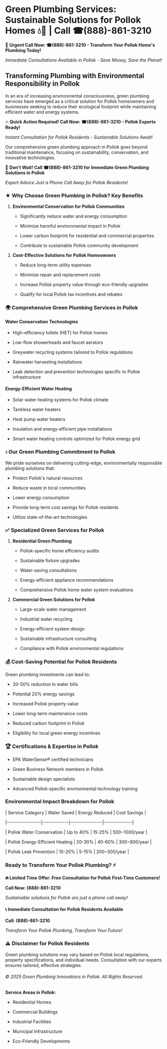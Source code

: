 # Green Plumbing Services: Sustainable Solutions for Pollok Homes 💧🌿 | Call ☎(888)-861-3210

🚨 **Urgent Call Now: ☎(888)-861-3210 - Transform Your Pollok Home's Plumbing Today!**
*Immediate Consultations Available in Pollok - Save Money, Save the Planet!*

## Transforming Plumbing with Environmental Responsibility in Pollok

In an era of increasing environmental consciousness, green plumbing services have emerged as a critical solution for Pollok homeowners and businesses seeking to reduce their ecological footprint while maintaining efficient water and energy systems. 

🔥 **Quick Action Required! Call Now: ☎(888)-861-3210 - Pollok Experts Ready!**
*Instant Consultation for Pollok Residents - Sustainable Solutions Await!*

Our comprehensive green plumbing approach in Pollok goes beyond traditional maintenance, focusing on sustainability, conservation, and innovative technologies.

🚨 **Don't Wait! Call ☎(888)-861-3210 for Immediate Green Plumbing Solutions in Pollok**
*Expert Advice Just a Phone Call Away for Pollok Residents!*

### ★ Why Choose Green Plumbing in Pollok? Key Benefits

1. **Environmental Conservation for Pollok Communities** 
   - Significantly reduce water and energy consumption
   - Minimize harmful environmental impact in Pollok
   - Lower carbon footprint for residential and commercial properties
   - Contribute to sustainable Pollok community development

2. **Cost-Effective Solutions for Pollok Homeowners** 
   - Reduce long-term utility expenses
   - Minimize repair and replacement costs
   - Increase Pollok property value through eco-friendly upgrades
   - Qualify for local Pollok tax incentives and rebates

### 🌍 Comprehensive Green Plumbing Services in Pollok

#### Water Conservation Technologies
- High-efficiency toilets (HET) for Pollok homes
- Low-flow showerheads and faucet aerators
- Greywater recycling systems tailored to Pollok regulations
- Rainwater harvesting installations
- Leak detection and prevention technologies specific to Pollok infrastructure

#### Energy-Efficient Water Heating
- Solar water heating systems for Pollok climate
- Tankless water heaters
- Heat pump water heaters
- Insulation and energy-efficient pipe installations
- Smart water heating controls optimized for Pollok energy grid

### 💧 Our Green Plumbing Commitment to Pollok

We pride ourselves on delivering cutting-edge, environmentally responsible plumbing solutions that:
- Protect Pollok's natural resources
- Reduce waste in local communities
- Lower energy consumption
- Provide long-term cost savings for Pollok residents
- Utilize state-of-the-art technologies

### ✅ Specialized Green Services for Pollok

1. **Residential Green Plumbing**
   - Pollok-specific home efficiency audits
   - Sustainable fixture upgrades
   - Water-saving consultations
   - Energy-efficient appliance recommendations
   - Comprehensive Pollok home water system evaluations

2. **Commercial Green Solutions for Pollok**
   - Large-scale water management
   - Industrial water recycling
   - Energy-efficient system design
   - Sustainable infrastructure consulting
   - Compliance with Pollok environmental regulations

### 💰 Cost-Saving Potential for Pollok Residents

Green plumbing investments can lead to:
- 30-50% reduction in water bills
- Potential 20% energy savings
- Increased Pollok property value
- Lower long-term maintenance costs
- Reduced carbon footprint in Pollok
- Eligibility for local green energy incentives

### 🏆 Certifications & Expertise in Pollok

- EPA WaterSense® certified technicians
- Green Business Network members in Pollok
- Sustainable design specialists
- Advanced Pollok-specific environmental technology training

### Environmental Impact Breakdown for Pollok

| Service Category | Water Saved | Energy Reduced | Cost Savings |
|-----------------|-------------|----------------|--------------|
| Pollok Water Conservation | Up to 40% | 15-25% | $500-$1000/year |
| Pollok Energy-Efficient Heating | 20-30% | 40-60% | $300-$800/year |
| Pollok Leak Prevention | 10-20% | 5-15% | $200-$500/year |

### Ready to Transform Your Pollok Plumbing? ⚡

**🔥 Limited Time Offer: Free Consultation for Pollok First-Time Customers!**

**Call Now: (888)-861-3210**
*Sustainable solutions for Pollok are just a phone call away!*

#### 📞 Immediate Consultation for Pollok Residents Available

**Call: (888)-861-3210**
*Transform Your Pollok Plumbing, Transform Your Future!*

### ⚠️ Disclaimer for Pollok Residents

Green plumbing solutions may vary based on Pollok local regulations, property specifications, and individual needs. Consultation with our experts ensures tailored, effective strategies.

###### © 2025 Green Plumbing Innovations in Pollok. All Rights Reserved.

**Service Areas in Pollok:** 
- Residential Homes
- Commercial Buildings
- Industrial Facilities
- Municipal Infrastructure
- Eco-Friendly Developments